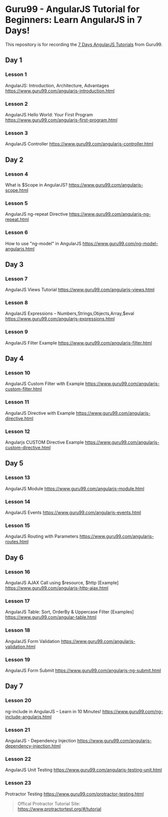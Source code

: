 # Guru99 - AngularJS Tutorial for Beginners: Learn AngularJS in 7 Days!

This repository is for recording the [7 Days AngularJS Tutorials](https://www.guru99.com/angularjs-tutorial.html) from Guru99.

## Day 1
### Lesson 1
AngularJS: Introduction, Architecture, Advantages
https://www.guru99.com/angularjs-introduction.html
 
### Lesson 2
AngularJS Hello World: Your First Program
https://www.guru99.com/angularjs-first-program.html
 
### Lesson 3
AngularJS Controller
https://www.guru99.com/angularjs-controller.html

## Day 2

### Lesson 4
What is $Scope in AngularJS?
https://www.guru99.com/angularjs-scope.html
 
### Lesson 5
AngularJS ng-repeat Directive
https://www.guru99.com/angularjs-ng-repeat.html
 
### Lesson 6
How to use "ng-model" in AngularJS
https://www.guru99.com/ng-model-angularjs.html


## Day 3

### Lesson 7
AngularJS Views Tutorial
https://www.guru99.com/angularjs-views.html
 
### Lesson 8
AngularJS Expressions – Numbers,Strings,Objects,Array,$eval
https://www.guru99.com/angularjs-expressions.html
 
### Lesson 9
AngularJS Filter Example
https://www.guru99.com/angularjs-filter.html

## Day 4

### Lesson 10
AngularJS Custom Filter with Example
https://www.guru99.com/angularjs-custom-filter.html
 
### Lesson 11
AngularJS Directive with Example
https://www.guru99.com/angularjs-directive.html

 ### Lesson 12
Angularjs CUSTOM Directive Example
https://www.guru99.com/angularjs-custom-directive.html

## Day 5

### Lesson 13
AngularJS Module
https://www.guru99.com/angularjs-module.html

### Lesson 14
AngularJS Events
https://www.guru99.com/angularjs-events.html
 
### Lesson 15
AngularJS Routing with Parameters
https://www.guru99.com/angularjs-routes.html
 
## Day 6

### Lesson 16
AngularJS AJAX Call using $resource, $http [Example]
https://www.guru99.com/angularjs-http-ajax.html
 
### Lesson 17
AngularJS Table: Sort, OrderBy & Uppercase Filter [Examples]
https://www.guru99.com/angular-table.html
 
### Lesson 18
AngularJS Form Validation
https://www.guru99.com/angularjs-validation.html
 
### Lesson 19
AngularJS Form Submit
https://www.guru99.com/angularjs-ng-submit.html

## Day 7

### Lesson 20
ng-include in AngularJS – Learn in 10 Minutes!
https://www.guru99.com/ng-include-angularjs.html
 
### Lesson 21
AngularJS - Dependency Injection
https://www.guru99.com/angularjs-dependency-injection.html
 
### Lesson 22
AngularJS Unit Testing
https://www.guru99.com/angularjs-testing-unit.html
 
### Lesson 23
Protractor Testing
https://www.guru99.com/protractor-testing.html

> Offical Protractor Tutorial Site: https://www.protractortest.org/#/tutorial